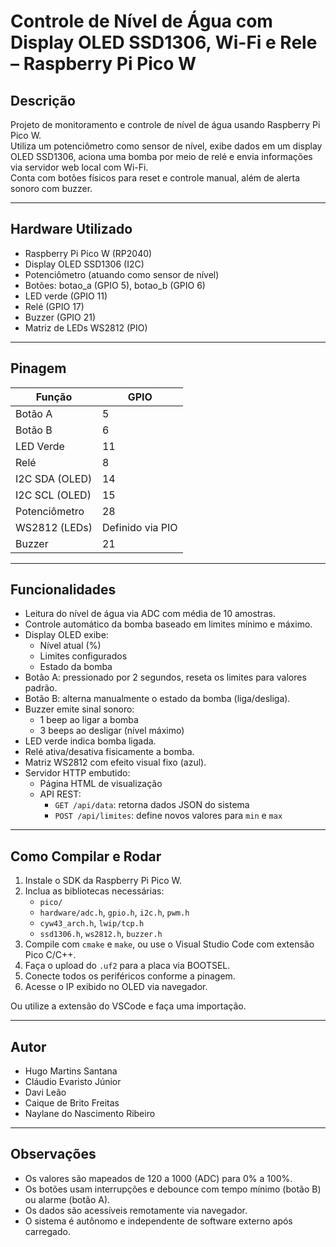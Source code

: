# Controle de Nível de Água com Display OLED SSD1306, Wi-Fi e Rele – Raspberry Pi Pico W

## Descrição

Projeto de monitoramento e controle de nível de água usando Raspberry Pi Pico W.  
Utiliza um potenciômetro como sensor de nível, exibe dados em um display OLED SSD1306, aciona uma bomba por meio de relé e envia informações via servidor web local com Wi-Fi.  
Conta com botões físicos para reset e controle manual, além de alerta sonoro com buzzer.

---

## Hardware Utilizado

- Raspberry Pi Pico W (RP2040)  
- Display OLED SSD1306 (I2C)  
- Potenciômetro (atuando como sensor de nível)  
- Botões: botao_a (GPIO 5), botao_b (GPIO 6)  
- LED verde (GPIO 11)  
- Relé (GPIO 17)  
- Buzzer (GPIO 21)  
- Matriz de LEDs WS2812 (PIO)  

---

## Pinagem

| Função           | GPIO  |
|------------------|--------|
| Botão A          | 5      |
| Botão B          | 6      |
| LED Verde        | 11     |
| Relé             | 8      |
| I2C SDA (OLED)   | 14     |
| I2C SCL (OLED)   | 15     |
| Potenciômetro    | 28     |
| WS2812 (LEDs)    | Definido via PIO |
| Buzzer           | 21     |

---

## Funcionalidades

- Leitura do nível de água via ADC com média de 10 amostras.  
- Controle automático da bomba baseado em limites mínimo e máximo.  
- Display OLED exibe:
  - Nível atual (%)
  - Limites configurados
  - Estado da bomba
- Botão A: pressionado por 2 segundos, reseta os limites para valores padrão.  
- Botão B: alterna manualmente o estado da bomba (liga/desliga).  
- Buzzer emite sinal sonoro:
  - 1 beep ao ligar a bomba
  - 3 beeps ao desligar (nível máximo)  
- LED verde indica bomba ligada.  
- Relé ativa/desativa fisicamente a bomba.  
- Matriz WS2812 com efeito visual fixo (azul).  
- Servidor HTTP embutido:
  - Página HTML de visualização
  - API REST:
    - `GET /api/data`: retorna dados JSON do sistema
    - `POST /api/limites`: define novos valores para `min` e `max`  

---

## Como Compilar e Rodar

1. Instale o SDK da Raspberry Pi Pico W.  
2. Inclua as bibliotecas necessárias:  
   - `pico/`  
   - `hardware/adc.h`, `gpio.h`, `i2c.h`, `pwm.h`  
   - `cyw43_arch.h`, `lwip/tcp.h`  
   - `ssd1306.h`, `ws2812.h`, `buzzer.h`  
3. Compile com `cmake` e `make`, ou use o Visual Studio Code com extensão Pico C/C++.  
4. Faça o upload do `.uf2` para a placa via BOOTSEL.  
5. Conecte todos os periféricos conforme a pinagem.  
6. Acesse o IP exibido no OLED via navegador.

Ou utilize a extensão do VSCode e faça uma importação.  

---

## Autor

- Hugo Martins Santana
- Cláudio Evaristo Júnior
- Davi Leão
- Caique de Brito Freitas
- Naylane do Nascimento Ribeiro

---

## Observações

- Os valores são mapeados de 120 a 1000 (ADC) para 0% a 100%.  
- Os botões usam interrupções e debounce com tempo mínimo (botão B) ou alarme (botão A).  
- Os dados são acessíveis remotamente via navegador.  
- O sistema é autônomo e independente de software externo após carregado.
